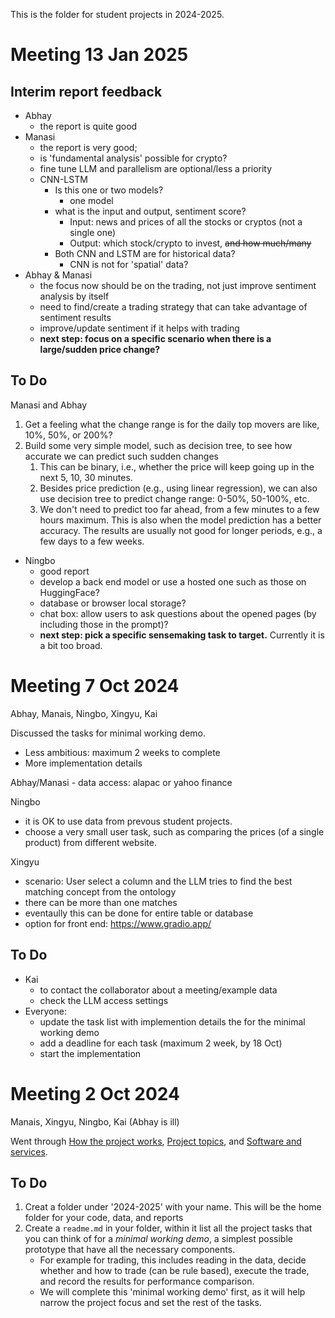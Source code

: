 This is the folder for student projects in 2024-2025.

# Meeting 13 Jan 2025

## Interim report feedback
- Abhay
  - the report is quite good
- Manasi
  - the report is very good;
  - is 'fundamental analysis' possible for crypto?
  - fine tune LLM and parallelism are optional/less a priority
  - CNN-LSTM
    - Is this one or two models?
      - one model  
    - what is the input and output, sentiment score?
      - Input: news and prices of all the stocks or cryptos (not a single one)
      - Output: which stock/crypto to invest, ~~and how much/many~~
    - Both CNN and LSTM are for historical data?
      - CNN is not for 'spatial' data? 
- Abhay & Manasi
  - the focus now should be on the trading, not just improve sentiment analysis by itself
  - need to find/create a trading strategy that can take advantage of sentiment results
  - improve/update sentiment if it helps with trading
  - **next step: focus on a specific scenario when there is a large/sudden price change?**
## To Do
Manasi and Abhay
1. Get a feeling what the change range is for the daily top movers are like, 10%, 50%, or 200%?
1. Build some very simple model, such as decision tree, to see how accurate we can predict such sudden changes
   1. This can be binary, i.e., whether the price will keep going up in the next 5, 10, 30 minutes.
   1. Besides price prediction (e.g., using linear regression), we can also use decision tree to predict change range: 0-50%, 50-100%, etc.
   2. We don't need to predict too far ahead, from a few minutes to a few hours maximum. This is also when the model prediction has a better accuracy. The results are usually not good for longer periods, e.g., a few days to a few weeks.
- Ningbo
  - good report
  - develop a back end model or use a hosted one such as those on HuggingFace?
  - database or browser local storage?
  - chat box: allow users to ask questions about the opened pages (by including those in the prompt)?
  - **next step: pick a specific sensemaking task to target.** Currently it is a bit too broad.

# Meeting 7 Oct 2024

Abhay, Manais, Ningbo, Xingyu, Kai

Discussed the tasks for minimal working demo.
- Less ambitious: maximum 2 weeks to complete
- More implementation details

Abhay/Manasi - data access: alapac or yahoo finance

Ningbo
- it is OK to use data from prevous student projects.
- choose a very small user task, such as comparing the prices (of a single product) from different website.

Xingyu
- scenario: User select a column and the LLM tries to find the best matching concept from the ontology
- there can be more than one matches
- eventaully this can be done for entire table or database
- option for front end: https://www.gradio.app/ 

## To Do
- Kai
   - to contact the collaborator about a meeting/example data
   - check the LLM access settings
- Everyone:
   - update the task list with implemention details the for the minimal working demo
   - add a deadline for each task (maximum 2 week, by 18 Oct)
   - start the implementation

# Meeting 2 Oct 2024

Manais, Xingyu, Ningbo, Kai (Abhay is ill)

Went through [How the project works](https://github.com/Vis4Sense/student-projects/?tab=readme-ov-file#how-the-project-works), [Project topics](https://github.com/Vis4Sense/student-projects/?tab=readme-ov-file#project-topics), and [Software and services](https://github.com/Vis4Sense/student-projects/blob/main/instructions/software.md).

## To Do
1. Creat a folder under '2024-2025' with your name. This will be the home folder for your code, data, and reports
2. Create a `readme.md` in your folder, within it list all the project tasks that you can think of for a _minimal working demo_, a simplest possible prototype that have all the necessary components.
   - For example for trading, this includes reading in the data, decide whether and how to trade (can be rule based), execute the trade, and record the results for performance comparison.
   - We will complete this  'minimal working demo' first, as it will help narrow the project focus and set the rest of the tasks.
